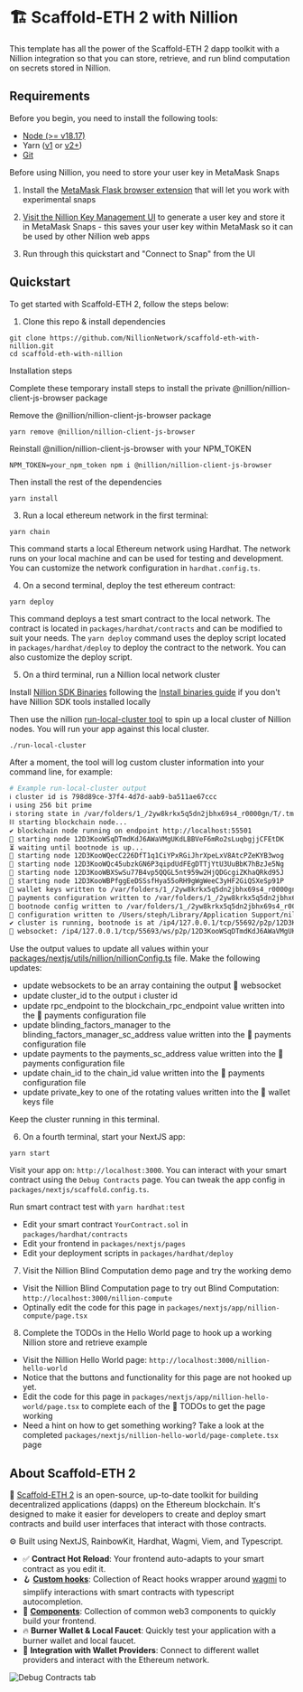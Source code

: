 # 🏗 Scaffold-ETH 2 with Nillion

This template has all the power of the Scaffold-ETH 2 dapp toolkit with a Nillion integration so that you can store, retrieve, and run blind computation on secrets stored in Nillion.

## Requirements

Before you begin, you need to install the following tools:

- [Node (>= v18.17)](https://nodejs.org/en/download/)
- Yarn ([v1](https://classic.yarnpkg.com/en/docs/install/) or [v2+](https://yarnpkg.com/getting-started/install))
- [Git](https://git-scm.com/downloads)

Before using Nillion, you need to store your user key in MetaMask Snaps

1. Install the [MetaMask Flask browser extension](https://docs.metamask.io/snaps/get-started/install-flask/) that will let you work with experimental snaps

2. [Visit the Nillion Key Management UI](https://nillion-snap-site.vercel.app/) to generate a user key and store it in MetaMask Snaps - this saves your user key within MetaMask so it can be used by other Nillion web apps

3. Run through this quickstart and "Connect to Snap" from the UI

## Quickstart

To get started with Scaffold-ETH 2, follow the steps below:

1. Clone this repo & install dependencies

```
git clone https://github.com/NillionNetwork/scaffold-eth-with-nillion.git
cd scaffold-eth-with-nillion
```

Installation steps

Complete these temporary install steps to install the private @nillion/nillion-client-js-browser package

Remove the @nillion/nillion-client-js-browser package

```
yarn remove @nillion/nillion-client-js-browser
```

Reinstall @nillion/nillion-client-js-browser with your NPM_TOKEN

```
NPM_TOKEN=your_npm_token npm i @nillion/nillion-client-js-browser
```

Then install the rest of the dependencies

```bash
yarn install
```

3. Run a local ethereum network in the first terminal:

```
yarn chain
```

This command starts a local Ethereum network using Hardhat. The network runs on your local machine and can be used for testing and development. You can customize the network configuration in `hardhat.config.ts`.

4. On a second terminal, deploy the test ethereum contract:

```
yarn deploy
```

This command deploys a test smart contract to the local network. The contract is located in `packages/hardhat/contracts` and can be modified to suit your needs. The `yarn deploy` command uses the deploy script located in `packages/hardhat/deploy` to deploy the contract to the network. You can also customize the deploy script.

5. On a third terminal, run a Nillion local network cluster

Install [Nillion SDK Binaries](https://docs.nillion.com/quickstart#download-binaries) following the [Install binaries guide](https://docs.nillion.com/quickstart#install-the-nillion-sdk) if you don't have Nillion SDK tools installed locally

Then use the nillion [run-local-cluster tool](https://docs.nillion.com/program-simulator) to spin up a local cluster of Nillion nodes. You will run your app against this local cluster.

```
./run-local-cluster
```

After a moment, the tool will log custom cluster information into your command line, for example:

```bash
# Example run-local-cluster output
ℹ️ cluster id is 798d89ce-37f4-4d7d-aab9-ba511ae67ccc
ℹ️ using 256 bit prime
ℹ️ storing state in /var/folders/1_/2yw8krkx5q5dn2jbhx69s4_r0000gn/T/.tmpfyozMh
⛓️ starting blockchain node...
✔️ blockchain node running on endpoint http://localhost:55501
🏃 starting node 12D3KooWSqDTmdKdJ6AWaVMgUKdLBBVeF6mRo2sLuqbgjjCFEtDK
⏳ waiting until bootnode is up...
🏃 starting node 12D3KooWQecC226DfT1q1CiYPxRGiJhrXpeLxV8AtcPZeKYB3wog
🏃 starting node 12D3KooWQc45ubzkGN6P3qipdUdFEgDTTjYtU3UuBbK7hBzJe5Ng
🏃 starting node 12D3KooWBXSwSu77B4vp5QQGL5nt959w2HjQDGcgiZKhaQRkd95J
🏃 starting node 12D3KooWBPfggEeDSSsfHya55oRH9gWgWeeC3yHF2GiQSXeSp91P
🎁 wallet keys written to /var/folders/1_/2yw8krkx5q5dn2jbhx69s4_r0000gn/T/.tmpfyozMh/private-keys.txt
📝 payments configuration written to /var/folders/1_/2yw8krkx5q5dn2jbhx69s4_r0000gn/T/.tmpfyozMh/payments-config.yaml
🥾 bootnode config written to /var/folders/1_/2yw8krkx5q5dn2jbhx69s4_r0000gn/T/.tmpfyozMh/bootnode.yaml
📝 configuration written to /Users/steph/Library/Application Support/nillion.nil-cli/config.yaml
✔️ cluster is running, bootnode is at /ip4/127.0.0.1/tcp/55692/p2p/12D3KooWSqDTmdKdJ6AWaVMgUKdLBBVeF6mRo2sLuqbgjjCFEtDK
🔗 websocket: /ip4/127.0.0.1/tcp/55693/ws/p2p/12D3KooWSqDTmdKdJ6AWaVMgUKdLBBVeF6mRo2sLuqbgjjCFEtDK
```

Use the output values to update all values within your [packages/nextjs/utils/nillion/nillionConfig.ts](https://github.com/NillionNetwork/scaffold-eth-with-nillion/blob/main/packages/nextjs/utils/nillion/nillionConfig.ts) file. Make the following updates:

- update websockets to be an array containing the output 🔗 websocket
- update cluster_id to the output ℹ️ cluster id
- update rpc_endpoint to the blockchain_rpc_endpoint value written into the 📝 payments configuration file
- update blinding_factors_manager to the blinding_factors_manager_sc_address value written into the 📝 payments configuration file
- update payments to the payments_sc_address value written into the 📝 payments configuration file
- update chain_id to the chain_id value written into the 📝 payments configuration file
- update private_key to one of the rotating values written into the 🎁 wallet keys file

Keep the cluster running in this terminal.

6. On a fourth terminal, start your NextJS app:

```
yarn start
```

Visit your app on: `http://localhost:3000`. You can interact with your smart contract using the `Debug Contracts` page. You can tweak the app config in `packages/nextjs/scaffold.config.ts`.

Run smart contract test with `yarn hardhat:test`

- Edit your smart contract `YourContract.sol` in `packages/hardhat/contracts`
- Edit your frontend in `packages/nextjs/pages`
- Edit your deployment scripts in `packages/hardhat/deploy`

7. Visit the Nillion Blind Computation demo page and try the working demo

- Visit the Nillion Blind Computation page to try out Blind Computation: `http://localhost:3000/nillion-compute`
- Optinally edit the code for this page in `packages/nextjs/app/nillion-compute/page.tsx`

8. Complete the TODOs in the Hello World page to hook up a working Nillion store and retrieve example

- Visit the Nillion Hello World page: `http://localhost:3000/nillion-hello-world`
- Notice that the buttons and functionality for this page are not hooked up yet.
- Edit the code for this page in `packages/nextjs/app/nillion-hello-world/page.tsx` to complete each of the 🎯 TODOs to get the page working
- Need a hint on how to get something working? Take a look at the completed `packages/nextjs/nillion-hello-world/page-complete.tsx` page

## About Scaffold-ETH 2

🧪 [Scaffold-ETH 2](https://docs.scaffoldeth.io) is an open-source, up-to-date toolkit for building decentralized applications (dapps) on the Ethereum blockchain. It's designed to make it easier for developers to create and deploy smart contracts and build user interfaces that interact with those contracts.

⚙️ Built using NextJS, RainbowKit, Hardhat, Wagmi, Viem, and Typescript.

- ✅ **Contract Hot Reload**: Your frontend auto-adapts to your smart contract as you edit it.
- 🪝 **[Custom hooks](https://docs.scaffoldeth.io/hooks/)**: Collection of React hooks wrapper around [wagmi](https://wagmi.sh/) to simplify interactions with smart contracts with typescript autocompletion.
- 🧱 [**Components**](https://docs.scaffoldeth.io/components/): Collection of common web3 components to quickly build your frontend.
- 🔥 **Burner Wallet & Local Faucet**: Quickly test your application with a burner wallet and local faucet.
- 🔐 **Integration with Wallet Providers**: Connect to different wallet providers and interact with the Ethereum network.

![Debug Contracts tab](https://github.com/scaffold-eth/scaffold-eth-2/assets/55535804/b237af0c-5027-4849-a5c1-2e31495cccb1)

